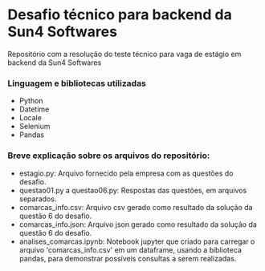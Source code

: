 # Desafio técnico para backend da Sun4 Softwares
Repositório com a resolução do teste técnico para vaga de estágio em backend da Sun4 Softwares

<h3>Linguagem e bibliotecas utilizadas</h3>

- Python
- Datetime
- Locale
- Selenium
- Pandas

<h3>Breve explicação sobre os arquivos do repositório: </h3>

  - estagio.py: Arquivo fornecido pela empresa com as questões do desafio.
  - questao01.py a questao06.py: Respostas das questões, em arquivos separados.
  - comarcas_info.csv: Arquivo csv gerado como resultado da solução da questão 6 do desafio.
  - comarcas_info.json: Arquivo json gerado como resultado da solução da questão 6 do desafio.
  - analises_comarcas.ipynb: Notebook jupyter que criado para carregar o arquivo 'comarcas_info.csv' em um dataframe, usando a biblioteca pandas, para demonstrar possíveis consultas a serem realizadas.

